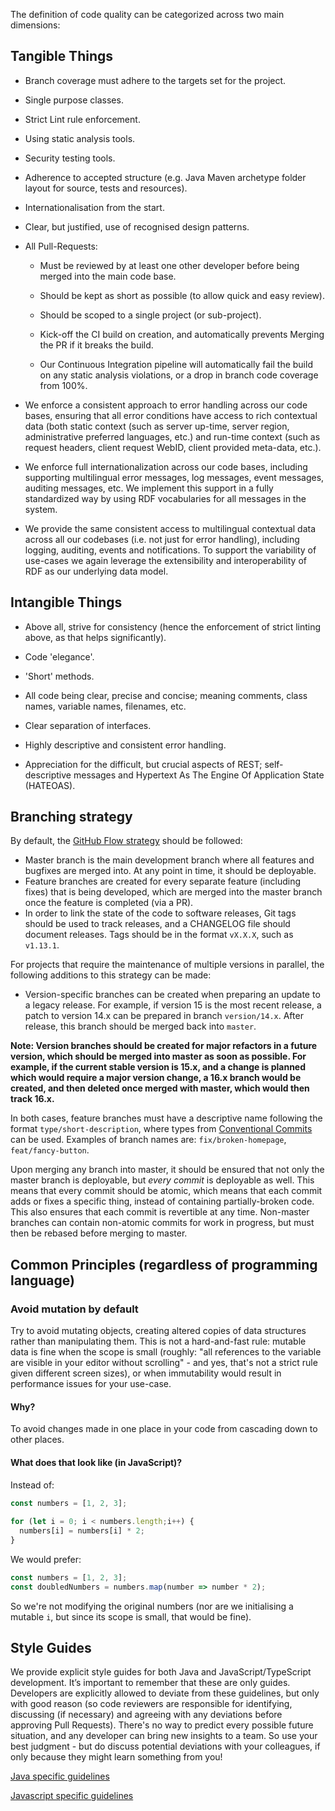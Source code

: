 The definition of code quality can be categorized across two main dimensions:


## Tangible Things

- Branch coverage must adhere to the targets set for the project.

- Single purpose classes.

- Strict Lint rule enforcement.

- Using static analysis tools.

- Security testing tools.

- Adherence to accepted structure (e.g. Java Maven archetype folder layout for source, tests and resources).

- Internationalisation from the start.

- Clear, but justified, use of recognised design patterns.

- All Pull-Requests:
    - Must be reviewed by at least one other developer before being merged into the main code base.

    - Should be kept as short as possible (to allow quick and easy review).

    - Should be scoped to a single project (or sub-project).

    - Kick-off the CI build on creation, and automatically prevents Merging the PR if it breaks the build.

    - Our Continuous Integration pipeline will automatically fail the build on any static analysis violations, or a drop in branch code coverage from 100%.

- We enforce a consistent approach to error handling across our code bases, ensuring that all error conditions have access to rich contextual data (both static context (such as server up-time, server region, administrative preferred languages, etc.) and run-time context (such as request headers, client request WebID, client provided meta-data, etc.).

- We enforce full internationalization across our code bases, including supporting multilingual error messages, log messages, event messages, auditing messages, etc. We implement this support in a fully standardized way by using RDF vocabularies for all messages in the system.

- We provide the same consistent access to multilingual contextual data across all our codebases (i.e. not just for error handling), including logging, auditing, events and notifications. To support the variability of use-cases we again leverage the extensibility and interoperability of RDF as our underlying data model.

## Intangible Things

- Above all, strive for consistency (hence the enforcement of strict linting above, as that helps significantly).

- Code 'elegance'.

- 'Short' methods.

- All code being clear, precise and concise; meaning comments, class names, variable names, filenames, etc.

- Clear separation of interfaces.

- Highly descriptive and consistent error handling.

- Appreciation for the difficult, but crucial aspects of REST; self-descriptive messages and Hypertext As The Engine Of Application State (HATEOAS).

## Branching strategy

By default, the [GitHub Flow strategy](https://guides.github.com/introduction/flow/) should be followed:

- Master branch is the main development branch where all features and bugfixes are merged into. At any point in time, it should be deployable.
- Feature branches are created for every separate feature (including fixes) that is being developed, which are merged into the master branch once the feature is completed (via a PR).
- In order to link the state of the code to software releases, Git tags should be used to track releases, and a CHANGELOG file should document releases. Tags should be in the format `vX.X.X`, such as `v1.13.1`.

For projects that require the maintenance of multiple versions in parallel,
the following additions to this strategy can be made:

- Version-specific branches can be created when preparing an update to a legacy release. For example, if version 15 is the most recent release, a patch to version 14.x can be prepared in branch `version/14.x`. After release, this branch should be merged back into `master`.

**Note: Version branches should be created for major refactors in a future version, which should be merged into master as soon as possible. For example, if the current stable version is 15.x, and a change is planned which would require a major version change, a 16.x branch would be created, and then deleted once merged with master, which would then track 16.x.**

In both cases, feature branches must have a descriptive name following the format `type/short-description`,
where types from [Conventional Commits](https://www.conventionalcommits.org/en/v1.0.0/) can be used.
Examples of branch names are: `fix/broken-homepage`, `feat/fancy-button`.

Upon merging any branch into master, it should be ensured that not only the master branch is deployable, but *every commit* is deployable as well.
This means that every commit should be atomic, which means that each commit adds or fixes a specific thing, instead of containing partially-broken code.
This also ensures that each commit is revertible at any time.
Non-master branches can contain non-atomic commits for work in progress, but must then be rebased before merging to master.

## Common Principles (regardless of programming language)

### Avoid mutation by default

Try to avoid mutating objects, creating altered copies of data structures rather than manipulating them. This is not a hard-and-fast rule: mutable data is fine when the scope is small (roughly: "all references to the variable are visible in your editor without scrolling" - and yes, that's not a strict rule given different screen sizes), or when immutability would result in performance issues for your use-case.

#### Why?

To avoid changes made in one place in your code from cascading down to other places.

#### What does that look like (in JavaScript)?

Instead of:

```javascript
const numbers = [1, 2, 3];
	
for (let i = 0; i < numbers.length;i++) {
  numbers[i] = numbers[i] * 2;
}
```	

We would prefer:

```javascript
const numbers = [1, 2, 3];
const doubledNumbers = numbers.map(number => number * 2);
```

So we're not modifying the original numbers (nor are we initialising a mutable `i`, but since its scope is small, that would be fine).

## Style Guides

We provide explicit style guides for both Java and JavaScript/TypeScript development. It’s important to remember that these are only guides. Developers are explicitly allowed to deviate from these guidelines, but only with good reason (so code reviewers are responsible for identifying, discussing (if necessary) and agreeing with any deviations before approving Pull Requests). There's no way to predict every possible future situation, and any developer can bring new insights to a team. So use your best judgment - but do discuss potential deviations with your colleagues, if only because they might learn something from you!

[Java specific guidelines](java-coding-standards.md "Java specific guidelines")

[Javascript specific guidelines](javascript-coding-standards.md "Javascript specific guidelines")
